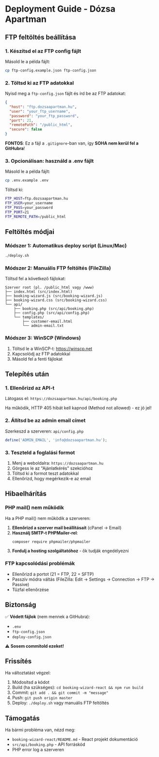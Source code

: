 # Deployment Guide - Dózsa Apartman

## FTP feltöltés beállítása

### 1. Készítsd el az FTP config fájlt

Másold le a példa fájlt:
```bash
cp ftp-config.example.json ftp-config.json
```

### 2. Töltsd ki az FTP adatokkal

Nyisd meg a `ftp-config.json` fájlt és írd be az FTP adatokat:

```json
{
  "host": "ftp.dozsaapartman.hu",
  "user": "your_ftp_username",
  "password": "your_ftp_password",
  "port": 21,
  "remotePath": "/public_html",
  "secure": false
}
```

**FONTOS**: Ez a fájl a `.gitignore`-ban van, így **SOHA nem kerül fel a GitHubra**!

### 3. Opcionálisan: használd a .env fájlt

Másold le a példa fájlt:
```bash
cp .env.example .env
```

Töltsd ki:
```bash
FTP_HOST=ftp.dozsaapartman.hu
FTP_USER=your_username
FTP_PASS=your_password
FTP_PORT=21
FTP_REMOTE_PATH=/public_html
```

## Feltöltés módjai

### Módszer 1: Automatikus deploy script (Linux/Mac)

```bash
./deploy.sh
```

### Módszer 2: Manuális FTP feltöltés (FileZilla)

Töltsd fel a következő fájlokat:

```
Szerver root (pl. /public_html vagy /www)
├── index.html (src/index.html)
├── booking-wizard.js (src/booking-wizard.js)
├── booking-wizard.css (src/booking-wizard.css)
└── api/
    ├── booking.php (src/api/booking.php)
    ├── config.php (src/api/config.php)
    └── templates/
        ├── customer-email.html
        └── admin-email.txt
```

### Módszer 3: WinSCP (Windows)

1. Töltsd le a WinSCP-t: https://winscp.net
2. Kapcsolódj az FTP adatokkal
3. Másold fel a fenti fájlokat

## Telepítés után

### 1. Ellenőrizd az API-t

Látogass el: `https://dozsaapartman.hu/api/booking.php`

Ha működik, HTTP 405 hibát kell kapnod (Method not allowed) - ez jó jel!

### 2. Állítsd be az admin email címet

Szerkeszd a szerveren: `api/config.php`
```php
define('ADMIN_EMAIL', 'info@dozsaapartman.hu');
```

### 3. Teszteld a foglalási formot

1. Menj a weboldalra: `https://dozsaapartman.hu`
2. Görgess le az "Ajánlatkérés" szekcióhoz
3. Töltsd ki a formot teszt adatokkal
4. Ellenőrizd, hogy megérkezik-e az email

## Hibaelhárítás

### PHP mail() nem működik

Ha a PHP mail() nem működik a szerveren:

1. **Ellenőrizd a szerver mail beállításait** (cPanel → Email)
2. **Használj SMTP-t PHPMailer-rel**:
   ```bash
   composer require phpmailer/phpmailer
   ```
3. **Fordulj a hosting szolgáltatóhoz** - ők tudják engedélyezni

### FTP kapcsolódási problémák

- Ellenőrizd a portot (21 = FTP, 22 = SFTP)
- Passzív módra váltás (FileZilla: Edit → Settings → Connection → FTP → Passive)
- Tűzfal ellenőrzése

## Biztonság

✅ **Védett fájlok** (nem mennek a GitHubra):
- `.env`
- `ftp-config.json`
- `deploy-config.json`

⚠️ **Sosem commitold ezeket!**

## Frissítés

Ha változtatást végzel:

1. Módosítsd a kódot
2. Build (ha szükséges): `cd booking-wizard-react && npm run build`
3. Commit: `git add . && git commit -m "message"`
4. Push: `git push origin master`
5. Deploy: `./deploy.sh` vagy manuális FTP feltöltés

## Támogatás

Ha bármi probléma van, nézd meg:
- `booking-wizard-react/README.md` - React projekt dokumentáció
- `src/api/booking.php` - API forráskód
- PHP error log a szerveren
